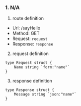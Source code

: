 ### 1. N/A

1. route definition

- Url: /sayHello
- Method: GET
- Request: `request`
- Response: `response`

2. request definition



```golang
type Request struct {
	Name string `form:"name"`
}
```


3. response definition



```golang
type Response struct {
	Message string `json:"name"`
}
```

